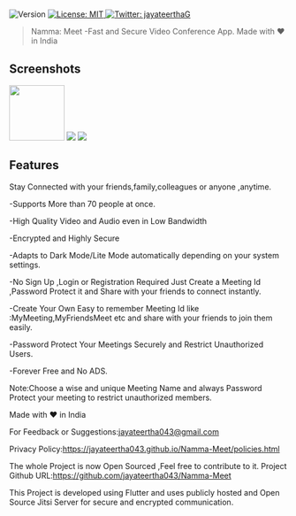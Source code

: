 <h1 align="center"></h1>
<p>
  <img alt="Version" src="https://img.shields.io/badge/version-1.0.0-blue.svg?cacheSeconds=2592000" />
  <a href="https://github.com/jayateertha043/Namma-Meet/blob/master/LICENCE.txt" target="_blank">
    <img alt="License: MIT" src="https://img.shields.io/badge/License-MIT-yellow.svg" />
  </a>
  <a href="https://twitter.com/jayateerthaG" target="_blank">
    <img alt="Twitter: jayateerthaG" src="https://img.shields.io/twitter/follow/jayateerthaG.svg?style=social" />
  </a>
</p>

>Namma: Meet -Fast and Secure Video Conference App. Made with ♥ in India

## Screenshots

<img src="https://github.com/jayateertha043/Namma-Meet/blob/master/screenshots/Image 1.jpeg" height=100 width=100>
<img src="https://github.com/jayateertha043/Namma-Meet/blob/master/screenshots/Image 2.jpeg">
<img src="https://github.com/jayateertha043/Namma-Meet/blob/master/screenshots/Image 3.jpeg">

## Features

Stay Connected with your friends,family,colleagues or anyone ,anytime.

-Supports More than 70 people at once.

-High Quality Video and Audio even in Low Bandwidth

-Encrypted and Highly Secure

-Adapts to Dark Mode/Lite Mode automatically depending on your system settings.

-No Sign Up ,Login or Registration Required Just Create a Meeting Id ,Password Protect
it and Share with your friends to connect instantly.

-Create Your Own Easy to remember Meeting Id like :MyMeeting,MyFriendsMeet etc and
share with your friends to join them easily.

-Password Protect Your Meetings Securely and Restrict Unauthorized Users.

-Forever Free and No ADS.


Note:Choose a wise and unique Meeting Name and always Password Protect your meeting to restrict unauthorized members.



Made with ♥ in India





For Feedback or Suggestions:jayateertha043@gmail.com

Privacy Policy:https://jayateertha043.github.io/Namma-Meet/policies.html

The whole Project is now Open Sourced ,Feel free to contribute to it.
Project Github URL:https://github.com/jayateertha043/Namma-Meet

This Project is developed using Flutter and uses publicly hosted and Open Source Jitsi Server for secure and encrypted communication.

